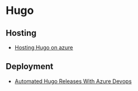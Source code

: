 # Hugo

## Hosting

- [Hosting Hugo on azure](https://www.andrewconnell.com/blog/hosting-hugo-on-azure/)

## Deployment

- [Automated Hugo Releases With Azure Devops](https://www.andrewconnell.com/blog/automated-hugo-releases-with-azure-devops/)